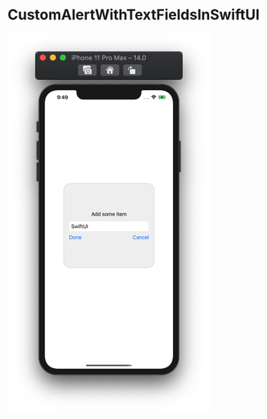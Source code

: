# CustomAlertWithTextFieldsInSwiftUI

![](https://github.com/ram4ik/CustomAlertWithTextFieldsInSwiftUI/blob/main/CustomAlertWithTextFieldsInSwiftUI/Assets.xcassets/Screenshot%202020-07-31%20at%2009.49.52.imageset/Screenshot%202020-07-31%20at%2009.49.52.png)
